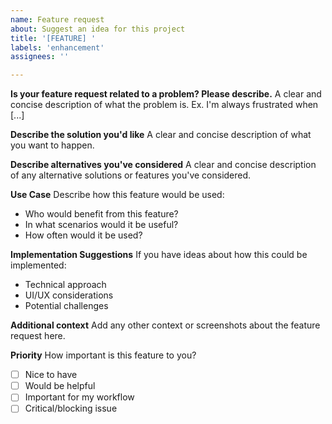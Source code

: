 ```yaml
---
name: Feature request
about: Suggest an idea for this project
title: '[FEATURE] '
labels: 'enhancement'
assignees: ''

---
```


**Is your feature request related to a problem? Please describe.**
A clear and concise description of what the problem is. Ex. I'm always frustrated when [...]

**Describe the solution you'd like**
A clear and concise description of what you want to happen.

**Describe alternatives you've considered**
A clear and concise description of any alternative solutions or features you've considered.

**Use Case**
Describe how this feature would be used:
- Who would benefit from this feature?
- In what scenarios would it be useful?
- How often would it be used?

**Implementation Suggestions**
If you have ideas about how this could be implemented:
- Technical approach
- UI/UX considerations
- Potential challenges

**Additional context**
Add any other context or screenshots about the feature request here.

**Priority**
How important is this feature to you?
- [ ] Nice to have
- [ ] Would be helpful
- [ ] Important for my workflow
- [ ] Critical/blocking issue
